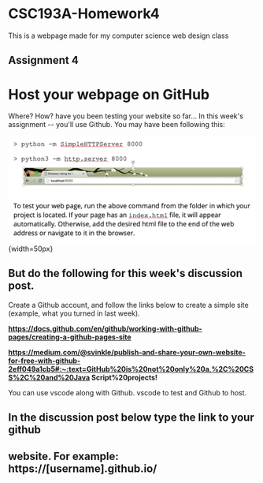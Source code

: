 # CSC193A-Homework4

This is a webpage made for my computer science web design class

## Assignment 4

# Host your webpage on GitHub

Where? How? have you been testing your website so far... In this week's assignment -- you'll use
Github. You may have been following this:

![python server](https://raw.githubusercontent.com/chessset5/CSC193A-Homework4/main/images/Screen%20Shot%202021-02-07%20at%209.40.24%20PM.png){width=50px}

## But do the following for this week's discussion post.

Create a Github account, and follow the links below to create a simple site (example, what you turned in last week).

**https://docs.github.com/en/github/working-with-github-pages/creating-a-github-pages-site**

**https://medium.com/@svinkle/publish-and-share-your-own-website-for-free-with-github-2eff049a1cb5#:~:text=GitHub%20is%20not%20only%20a,%2C%20CSS%2C%20and%20Java
Script%20projects!**

You can use vscode along with Github. vscode to test and Github to host.

## In the discussion post below type the link to your github

## website. For example: https://[username].github.io/
